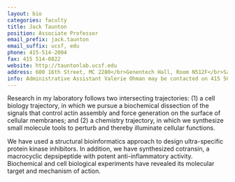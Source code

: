 ```yaml
---
layout: bio
categories: faculty
title: Jack Taunton
position: Associate Professor
email_prefix: jack.taunton
email_suffix: ucsf, edu
phone: 415-514-2004
fax: 415 514-0822
website: http://tauntonlab.ucsf.edu
address: 600 16th Street, MC 2280</br>Genentech Hall, Room N512F</br>San Francisco, CA 94158-2280</br>
info: Administrative Assistant Valerie Ohman may be contacted on 415 502-1475 or at <span class="e">ohman / cmp, ucsf, edu </span>
---
```


Research in my laboratory follows two intersecting trajectories: 
(1) a cell biology trajectory, in which we pursue a biochemical dissection of the signals that control actin assembly and force generation on the surface of cellular membranes; and (2) a chemistry trajectory, in which we synthesize small molecule tools to perturb and thereby illuminate cellular functions. 

We have used a structural bioinformatics approach to design ultra-specific protein kinase inhibitors. In addition, we have synthesized cotransin, a macrocyclic depsipeptide with potent anti-inflammatory activity. Biochemical and cell biological experiments have revealed its molecular target and mechanism of action.